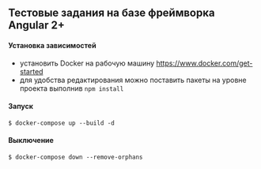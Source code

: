 ## Тестовые задания на базе фреймворка Angular 2+

#### Установка зависимостей

- установить Docker на рабочую машину https://www.docker.com/get-started
- для удобства редактирования можно поставить пакеты на уровне проекта выполнив ```` npm install ````

#### Запуск

````shell script
$ docker-compose up --build -d
````

#### Выключение
````shell script
$ docker-compose down --remove-orphans
````
